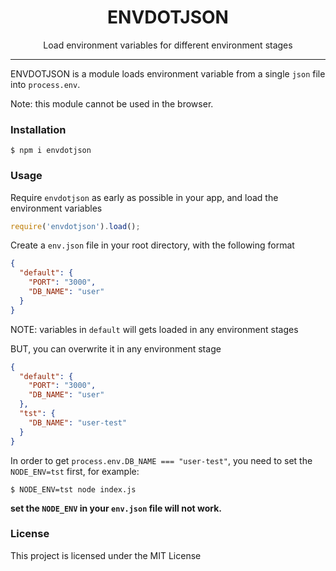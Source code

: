 <h1 align="center"> ENVDOTJSON </h1>

<p align="center"> Load environment variables for different environment stages </p>

<hr/>

<p>ENVDOTJSON is a module loads environment variable from a single <code>json</code> file into <code>process.env</code>.</p>

<p>Note: this module cannot be used in the browser.<p>

<h3> Installation </h3>

```shell
$ npm i envdotjson
```

<h3> Usage </h3>

<p> Require <code>envdotjson</code> as early as possible in your app, and load the environment variables </p>

```js
require('envdotjson').load();
```

<p> Create a <code>env.json</code> file in your root directory, with the following format</p>

```json
{
  "default": {
    "PORT": "3000",
    "DB_NAME": "user"
  }
}
```

<p> NOTE:  variables in <code>default</code> will gets loaded in any environment stages  </p>

<p> BUT, you can overwrite it in any environment stage </p>

```json
{
  "default": {
    "PORT": "3000",
    "DB_NAME": "user"
  },
  "tst": {
    "DB_NAME": "user-test"
  }
}
```

<p> In order to get <code>process.env.DB_NAME === "user-test"</code>, you need to set the <code>NODE_ENV=tst</code> first, for example:

```shell
$ NODE_ENV=tst node index.js
```

<strong> set the <code>NODE_ENV</code> in your <code>env.json</code> file will not work.</strong>

<h3> License </h3>

This project is licensed under the MIT License
